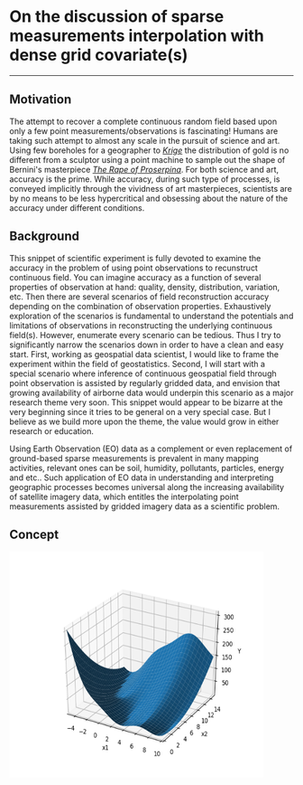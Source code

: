# On the discussion of sparse measurements interpolation with dense grid covariate(s)
-------------------


Motivation
-------------------
The attempt to recover a complete continuous random field based upon only a few point measurements/observations is fascinating! Humans are taking such attempt to almost any scale in the pursuit of science and art. Using few boreholes for a geographer to [_Krige_](https://en.wikipedia.org/wiki/Kriging) the distribution of gold is no different from a sculptor using a point machine to sample out the shape of Bernini's masterpiece [_The Rape of Proserpina_](https://en.wikipedia.org/wiki/The_Rape_of_Proserpina). For both science and art, accuracy is the prime. While accuracy, during such type of processes, is conveyed implicitly through the vividness of art masterpieces, scientists are by no means to be less hypercritical and obsessing about the nature of the accuracy under different conditions. 

Background
-------------------
This snippet of scientific experiment is fully devoted to examine the accuracy in the problem of using point observations to recunstruct continuous field. You can imagine accuracy as a function of several properties of observation at hand: quality, density, distribution, variation, etc. Then there are several scenarios of field reconstruction accuracy depending on the combination of observation properties. Exhaustively exploration of the scenarios is fundamental to understand the potentials and limitations of observations in reconstructing the underlying continuous field(s). However, enumerate every scenario can be tedious. Thus I try to significantly narrow the scenarios down in order to have a clean and easy start. First, working as geospatial data scientist, I would like to frame the experiment within the field of geostatistics. Second, I will start with a special scenario where inference of continuous geospatial field through point observation is assisted by regularly gridded data, and envision that growing availability of airborne data would underpin this scenario as a major research theme very soon. This snippet would appear to be bizarre at the very beginning since it tries to be general on a very special case. But I believe as we build more upon the theme, the value would grow in either research or education.

Using Earth Observation (EO) data as a complement or even replacement of ground-based sparse measurements is prevalent in many mapping activities, relevant ones can be soil, humidity, pollutants, particles, energy and etc.. Such application of EO data in understanding and interpreting geographic processes becomes universal along the increasing availability of satellite imagery data, which entitles the interpolating point measurements assisted by gridded imagery data as a scientific problem.





Concept
-------------------
<img src="/images/00_origFunc.png" width="450" height="400">
